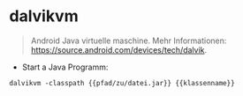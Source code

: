 # dalvikvm

> Android Java virtuelle maschine.
> Mehr Informationen: <https://source.android.com/devices/tech/dalvik>.

- Start a Java Programm:

`dalvikvm -classpath {{pfad/zu/datei.jar}} {{klassenname}}`
